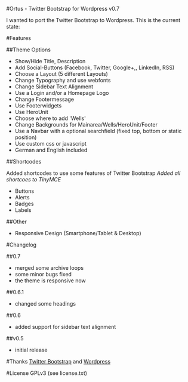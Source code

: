 #Ortus - Twitter Bootstrap for Wordpress v0.7

I wanted to port the Twitter Bootstrap to Wordpress. This is the current state:

#Features

##Theme Options

* Show/Hide Title, Description
* Add Social-Buttons (Facebook, Twitter, Google+,, LinkedIn, RSS)
* Choose a Layout (5 different Layouts)
* Change Typography and use webfonts
* Change Sidebar Text Alignment
* Use a Login and/or a Homepage Logo
* Change Footermessage
* Use Footerwidgets
* Use HeroUnit
* Choose where to add 'Wells' 
* Change Backgrounds for Mainarea/Wells/HeroUnit/Footer
* Use a Navbar with a optional searchfield (fixed top, bottom or static position)
* Use custom css or javascript
* German and English included

##Shortcodes

Added shortcodes to use some features of Twitter Bootstrap
*Added all shortcoes to TinyMCE*

* Buttons
* Alerts
* Badges
* Labels

##Other

* Responsive Design (Smartphone/Tablet & Desktop)

#Changelog

##0.7
* merged some archive loops
* some minor bugs fixed
* the theme is responsive now

##0.6.1
* changed some headings

##0.6
* added support for sidebar text alignment

##v0.5
* initial release

#Thanks
[Twitter Bootstrap](http://twitter.github.com/bootstrap/ "Twitter Bootstrap") and [Wordpress](http://wordpress.org/ "Wordpress")

#License
GPLv3 (see license.txt)